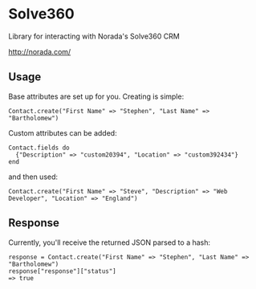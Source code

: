 # Solve360

Library for interacting with Norada's Solve360 CRM

http://norada.com/

## Usage

Base attributes are set up for you.  Creating is simple:

    Contact.create("First Name" => "Stephen", "Last Name" => "Bartholomew")
    
Custom attributes can be added:

    Contact.fields do
      {"Description" => "custom20394", "Location" => "custom392434"}
    end

and then used:

    Contact.create("First Name" => "Steve", "Description" => "Web Developer", "Location" => "England")

## Response

Currently, you'll receive the returned JSON parsed to a hash:
    
    response = Contact.create("First Name" => "Stephen", "Last Name" => "Bartholomew")
    response["response"]["status"]
    => true